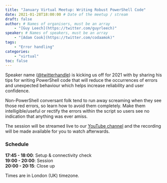 ```yaml
---
title: "January Virtual Meetup: Writing Robust PowerShell Code"
date: 2021-01-28T18:00:00 # Date of the meetup / stream
draft: false
author: # Names of organisers, must be an array
    - "[Guy Leech](https://twitter.com/guyrleech)"
speaker: # Names of speakers, must be an array
    - "[Adam Cook](https://twitter.com/codaamok)"
tags: 
    - "Error handling"
categories: 
    - "virtual"
toc: false
---
```


Speaker name ([@twitterhandle](https://twitter.com/twitterhandle)) is kicking us off for 2021 with by sharing his tips for writing PowerShell code that will reduce the occurrences of errors and unexpected behaviour which helps increase reliability and user confidence.

Non-PowerShell conversant folk tend to run away screaming when they see those red errors, so learn how to avoid them completely. Make them intelligible/useful or rectify the errors within the script so users see no indication that anything was ever amiss.

The session will be streamed live to our [YouTube channel](https://youtube.com/c/PowerShellSouthampton) and the recording will be made available for you to watch afterwards.

### Schedule

**17:45 - 18:00**: Setup & connectivity check  
**19:00 - 20:00**: Session  
**20:00 - 20:15**: Close up

Times are in London (UK) timezone.

